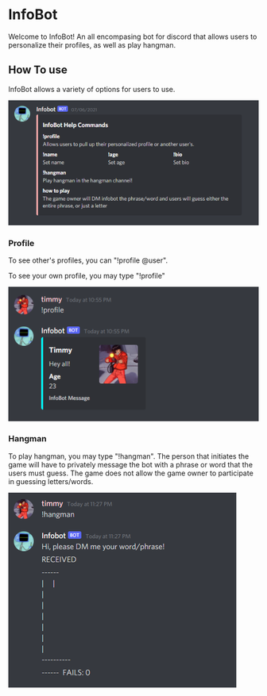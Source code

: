 # InfoBot
Welcome to InfoBot! An all encompasing bot for discord that allows users to personalize their profiles, as well as play hangman.

## How To use 
InfoBot allows a variety of options for users to use.

<img src = "./Pictures/d25795b9caf6ebeb6cfb7fca13dfa56c.png">

### Profile
To see other's profiles, you can "!profile @user".

To see your own profile, you may type "!profile"

<img src = "./Pictures/Profile.png">

### Hangman 
To play hangman, you may type "!hangman". The person that initiates the game will have to privately message the bot with a phrase or word that the users must guess. 
The game does not allow the game owner to participate in guessing letters/words. 



<img src = "./Pictures/99972c42d301f4936bed23bad1f88c52.png">



